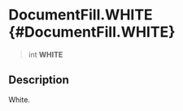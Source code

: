 DocumentFill.WHITE {#DocumentFill.WHITE}
==================

> int **WHITE**

Description
-----------

White.
